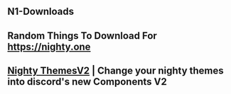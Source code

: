 ## N1-Downloads

## Random Things To Download For https://nighty.one

## [Nighty ThemesV2](https://github.com/aboveproof/N1-Downloads/blob/main/scripts/ThemesV2.py) | Change your nighty themes into discord's new Components V2
